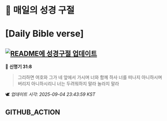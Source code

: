 # 🙏 매일의 성경 구절
# [Daily Bible verse]
## [![README에 성경구절 업데이트](https://github.com/DONGSUKA/first_test/actions/workflows/update-readme-bible.yml/badge.svg)](https://github.com/DONGSUKA/first_test/actions/workflows/update-readme-bible.yml)
<!-- START_BIBLE_VERSE -->
📖 **신명기 31:8**
> 그리하면 여호와 그가 네 앞에서 가시며 너와 함께 하사 너를 떠나지 아니하시며 버리지 아니하시리니 너는 두려워하지 말라 놀라지 말라

🕊️ _업데이트 시각: 2025-09-04 23:43:59 KST_
  <!-- END_BIBLE_VERSE -->
## GITHUB_ACTION
